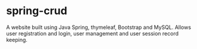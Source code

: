 # spring-crud
A website built using Java Spring, thymeleaf, Bootstrap and MySQL. Allows user registration and login, user management and user session record keeping.
